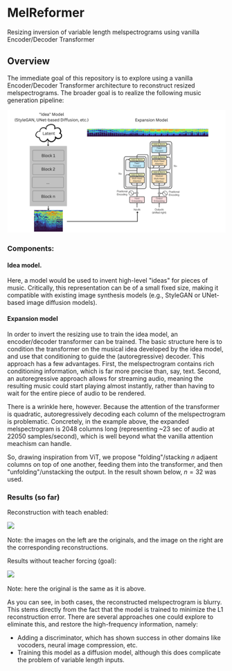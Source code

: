 # MelReformer

Resizing inversion of variable length melspectrograms using vanilla Encoder/Decoder Transformer

## Overview

The immediate goal of this repository is to explore using a vanilla Encoder/Decoder Transformer architecture
to reconstruct resized melspectrograms. The broader goal is to realize the following music generation
pipeline:

![](/assets/Music%20Pipeline.png)

### Components:
  
#### Idea model. 

Here, a model would be used to invent high-level "ideas" for pieces of music.
Critically, this representation can be of a small fixed size, making it compatible
with existing image synthesis models (e.g., StyleGAN or UNet-based image diffusion models).

#### Expansion model

In order to invert the resizing use to train the idea model, an encoder/decoder transformer
can be trained. The basic structure here is to condition the transformer on the musical
idea developed by the idea model, and use that conditioning to guide the (autoregressive) decoder.
This approach has a few advantages. First, the melspectrogram contains rich conditioning information, 
which is far more precise than, say, text. Second, an autoregressive approach allows for streaming
audio, meaning the resulting music could start playing almost instantly, rather than having 
to wait for the entire piece of audio to be rendered.

There is a wrinkle here, however. Because the attention of the transformer is quadratic,
autoregressively decoding each column of the melspectrogram is problematic. Concretely, in the example above,
the expanded melspectrogram is 2048 columns long (representing ~23 sec of audio at 22050 samples/second),
which is well beyond what the vanilla attention meachism can handle.

So, drawing inspiration from ViT, we propose "folding"/stacking $n$ adjaent columns on top of one another,
feeding them into the transformer, and then "unfolding"/unstacking the output. In the result shown below,
$n=32$ was used. 

### Results (so far)

Reconstruction with teach enabled:

![](/assets/epoch_recon_63.png)

Note: the images on the left are the originals, and the image on the right are the corresponding
reconstructions.

Results without teacher forcing (goal):

![](/assets/epoch_condn_63.png)

Note: here the original is the same as it is above. 

As you can see, in both cases, the reconstructed melspectrogram is blurry.
This stems directly from the fact that the model is trained to minimize the L1
reconstruction error. There are several approaches one could explore to eliminate this,
and restore the high-frequency information, namely:

  * Adding a discriminator, which has shown success in other domains like vocoders, neural image compression, etc.
  * Training this model as a diffusion model, although this does complicate the problem of variable length inputs.

